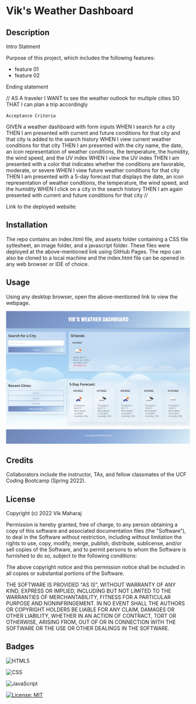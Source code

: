 # Vik's Weather Dashboard

## Description

Intro Statment

Purpose of this project, which includes the following features:

- feature 01
- feature 02

Ending statement

//
AS A traveler
I WANT to see the weather outlook for multiple cities
SO THAT I can plan a trip accordingly
```
Acceptance Criteria

```
GIVEN a weather dashboard with form inputs
WHEN I search for a city
THEN I am presented with current and future conditions for that city and that city is added to the search history
WHEN I view current weather conditions for that city
THEN I am presented with the city name, the date, an icon representation of weather conditions, the temperature, the humidity, the wind speed, and the UV index
WHEN I view the UV index
THEN I am presented with a color that indicates whether the conditions are favorable, moderate, or severe
WHEN I view future weather conditions for that city
THEN I am presented with a 5-day forecast that displays the date, an icon representation of weather conditions, the temperature, the wind speed, and the humidity
WHEN I click on a city in the search history
THEN I am again presented with current and future conditions for that city
//

Link to the deployed website: 


## Installation

The repo contains an index.html file, and assets folder containing a CSS file sytlesheet, an image folder, and a javascript folder. These files were deployed at the above-mentioned link using GitHub Pages. The repo can also be cloned to a local machine and the index.html file can be opened in any web browser or IDE of choice.


## Usage

Using any desktop browser, open the above-mentioned link to view the webpage.

![Vik's Weather Dashboard](assets/images/screenshot.png)


## Credits

Collaborators include the instructor, TAs, and fellow classmates of the UCF Coding Bootcamp (Spring 2022).


## License

Copyright (c) 2022 Vik Maharaj

Permission is hereby granted, free of charge, to any person obtaining a copy of this software and associated documentation files (the "Software"), to deal
in the Software without restriction, including without limitation the rights to use, copy, modify, merge, publish, distribute, sublicense, and/or sell copies of the Software, and to permit persons to whom the Software is furnished to do so, subject to the following conditions:

The above copyright notice and this permission notice shall be included in all copies or substantial portions of the Software.

THE SOFTWARE IS PROVIDED "AS IS", WITHOUT WARRANTY OF ANY KIND, EXPRESS OR IMPLIED, INCLUDING BUT NOT LIMITED TO THE WARRANTIES OF MERCHANTABILITY,
FITNESS FOR A PARTICULAR PURPOSE AND NONINFRINGEMENT. IN NO EVENT SHALL THE AUTHORS OR COPYRIGHT HOLDERS BE LIABLE FOR ANY CLAIM, DAMAGES OR OTHER LIABILITY, WHETHER IN AN ACTION OF CONTRACT, TORT OR OTHERWISE, ARISING FROM, OUT OF OR IN CONNECTION WITH THE SOFTWARE OR THE USE OR OTHER DEALINGS IN THE SOFTWARE.


## Badges

![HTML5](https://img.shields.io/badge/HTML5-E34F26?style=for-the-badge&logo=html5&logoColor=white)

![CSS](https://img.shields.io/badge/CSS3-1572B6?style=for-the-badge&logo=css3&logoColor=white)

![JavaScript](https://img.shields.io/badge/javascript-%23323330.svg?style=for-the-badge&logo=javascript&logoColor=%23F7DF1E)

[![License: MIT](https://img.shields.io/badge/License-MIT-yellow.svg)](https://opensource.org/licenses/MIT)
